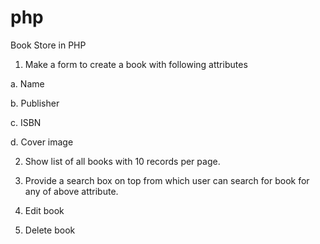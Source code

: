 # php
Book Store in PHP


1. Make a form to create a book with following attributes

a. Name

b. Publisher

c. ISBN

d. Cover image

2. Show list of all books with 10 records per page.

3. Provide a search box on top from which user can search for book for any of above attribute.

4. Edit book

5. Delete book
